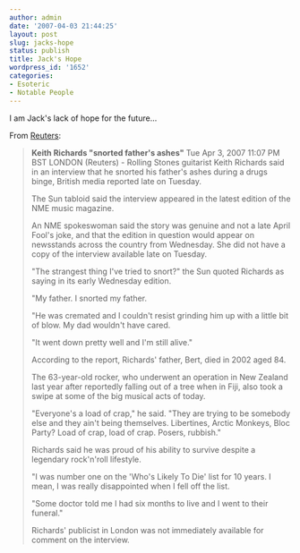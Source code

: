 ```yaml
---
author: admin
date: '2007-04-03 21:44:25'
layout: post
slug: jacks-hope
status: publish
title: Jack's Hope
wordpress_id: '1652'
categories:
- Esoteric
- Notable People
---
```

I am Jack's lack of hope for the future...

From <a href="http://today.reuters.co.uk/news/articlenews.aspx?type=entertainmentNews&amp;storyid=2007-04-03T230707Z_01_KUA381899_RTRUKOC_0_UK-RICHARDS.xml">Reuters</a>:
<blockquote><strong><span class="artTitle">Keith Richards "snorted father's ashes"</span></strong>
<span class="newsDate">Tue Apr 3, 2007 11:07 PM BST</span>
LONDON (Reuters) - Rolling Stones guitarist Keith Richards said in an interview that he snorted his father's ashes during a drugs binge, British media reported late on Tuesday.

The Sun tabloid said the interview appeared in the latest edition of the NME music magazine.

An NME spokeswoman said the story was genuine and not a late April Fool's joke, and that the edition in question would appear on newsstands across the country from Wednesday. She did not have a copy of the interview available late on Tuesday.

"The strangest thing I've tried to snort?" the Sun quoted Richards as saying in its early Wednesday edition.

"My father. I snorted my father.

"He was cremated and I couldn't resist grinding him up with a little bit of blow. My dad wouldn't have cared.

"It went down pretty well and I'm still alive."

According to the report, Richards' father, Bert, died in 2002 aged 84.

The 63-year-old rocker, who underwent an operation in New Zealand last year after reportedly falling out of a tree when in Fiji, also took a swipe at some of the big musical acts of today.

"Everyone's a load of crap," he said. "They are trying to be somebody else and they ain't being themselves. Libertines, Arctic Monkeys, Bloc Party? Load of crap, load of crap. Posers, rubbish."

Richards said he was proud of his ability to survive despite a legendary rock'n'roll lifestyle.

"I was number one on the 'Who's Likely To Die' list for 10 years. I mean, I was really disappointed when I fell off the list.

"Some doctor told me I had six months to live and I went to their funeral."

Richards' publicist in London was not immediately available for comment on the interview.</blockquote>
